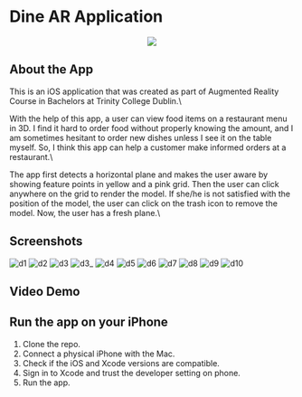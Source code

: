 
# Dine AR Application


<p align="center">
  <img  src="icon.png">
</p>

## About the App
This is an iOS application that was created as part of Augmented Reality Course in Bachelors at Trinity College Dublin.\

With the help of this app, a user can view food items on a restaurant menu in 3D. I find it hard to order food without properly knowing the amount, and I am sometimes hesitant to order new dishes unless I see it on the table myself. So, I think this app can help a customer make informed orders at a restaurant.\

The app first detects a horizontal plane and makes the user aware by showing feature points in yellow and a pink grid. Then the user can click anywhere on the grid to render the model. If she/he is not satisfied with the position of the model, the user can click on the trash icon to remove the model. Now, the user has a fresh plane.\

## Screenshots

![d1](d1.png)
![d2](d2.png)
![d3](d3.png)
![d3_](d3_.png)
![d4](d4.png)
![d5](d5.png)
![d6](d6.png)
![d7](d7.png)
![d8](d8.png)
![d9](d9.png)
![d10](d10.png)

## Video Demo

## Run the app on your iPhone

1. Clone the repo.
2. Connect a physical iPhone with the Mac.
3. Check if the iOS and Xcode versions are compatible.
4. Sign in to Xcode and trust the developer setting on phone.
5. Run the app.

